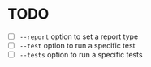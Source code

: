 # TODO

+ [ ] `--report` option to set a report type
+ [ ] `--test` option to run a specific test
+ [ ] `--tests` option to run a specific tests